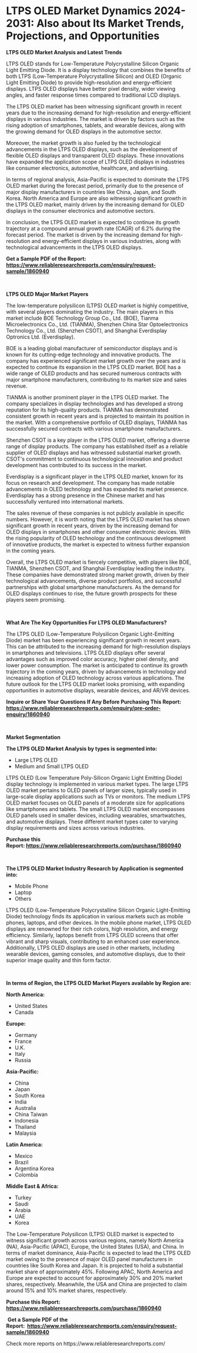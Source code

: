 <p><h1>LTPS OLED Market Dynamics 2024-2031: Also about Its Market Trends, Projections, and Opportunities</h1></p><p><strong>LTPS OLED Market Analysis and Latest Trends</strong></p>
<p><p>LTPS OLED stands for Low-Temperature Polycrystalline Silicon Organic Light Emitting Diode. It is a display technology that combines the benefits of both LTPS (Low-Temperature Polycrystalline Silicon) and OLED (Organic Light Emitting Diode) to provide high-resolution and energy-efficient displays. LTPS OLED displays have better pixel density, wider viewing angles, and faster response times compared to traditional LCD displays.</p><p>The LTPS OLED market has been witnessing significant growth in recent years due to the increasing demand for high-resolution and energy-efficient displays in various industries. The market is driven by factors such as the rising adoption of smartphones, tablets, and wearable devices, along with the growing demand for OLED displays in the automotive sector.</p><p>Moreover, the market growth is also fueled by the technological advancements in the LTPS OLED displays, such as the development of flexible OLED displays and transparent OLED displays. These innovations have expanded the application scope of LTPS OLED displays in industries like consumer electronics, automotive, healthcare, and advertising.</p><p>In terms of regional analysis, Asia-Pacific is expected to dominate the LTPS OLED market during the forecast period, primarily due to the presence of major display manufacturers in countries like China, Japan, and South Korea. North America and Europe are also witnessing significant growth in the LTPS OLED market, mainly driven by the increasing demand for OLED displays in the consumer electronics and automotive sectors.</p><p>In conclusion, the LTPS OLED market is expected to continue its growth trajectory at a compound annual growth rate (CAGR) of 6.2% during the forecast period. The market is driven by the increasing demand for high-resolution and energy-efficient displays in various industries, along with technological advancements in the LTPS OLED displays.</p></p>
<p><strong>Get a Sample PDF of the Report:&nbsp; <a href="https://www.reliableresearchreports.com/enquiry/request-sample/1860940">https://www.reliableresearchreports.com/enquiry/request-sample/1860940</a></strong></p>
<p>&nbsp;</p>
<p><strong>LTPS OLED Major Market Players</strong></p>
<p><p>The low-temperature polysilicon (LTPS) OLED market is highly competitive, with several players dominating the industry. The main players in this market include BOE Technology Group Co., Ltd. (BOE), Tianma Microelectronics Co., Ltd. (TIANMA), Shenzhen China Star Optoelectronics Technology Co., Ltd. (Shenzhen CSOT), and Shanghai Everdisplay Optronics Ltd. (Everdisplay). </p><p>BOE is a leading global manufacturer of semiconductor displays and is known for its cutting-edge technology and innovative products. The company has experienced significant market growth over the years and is expected to continue its expansion in the LTPS OLED market. BOE has a wide range of OLED products and has secured numerous contracts with major smartphone manufacturers, contributing to its market size and sales revenue.</p><p>TIANMA is another prominent player in the LTPS OLED market. The company specializes in display technologies and has developed a strong reputation for its high-quality products. TIANMA has demonstrated consistent growth in recent years and is projected to maintain its position in the market. With a comprehensive portfolio of OLED displays, TIANMA has successfully secured contracts with various smartphone manufacturers.</p><p>Shenzhen CSOT is a key player in the LTPS OLED market, offering a diverse range of display products. The company has established itself as a reliable supplier of OLED displays and has witnessed substantial market growth. CSOT's commitment to continuous technological innovation and product development has contributed to its success in the market.</p><p>Everdisplay is a significant player in the LTPS OLED market, known for its focus on research and development. The company has made notable advancements in OLED technology and has expanded its market presence. Everdisplay has a strong presence in the Chinese market and has successfully ventured into international markets.</p><p>The sales revenue of these companies is not publicly available in specific numbers. However, it is worth noting that the LTPS OLED market has shown significant growth in recent years, driven by the increasing demand for OLED displays in smartphones and other consumer electronic devices. With the rising popularity of OLED technology and the continuous development of innovative products, the market is expected to witness further expansion in the coming years.</p><p>Overall, the LTPS OLED market is fiercely competitive, with players like BOE, TIANMA, Shenzhen CSOT, and Shanghai Everdisplay leading the industry. These companies have demonstrated strong market growth, driven by their technological advancements, diverse product portfolios, and successful partnerships with global smartphone manufacturers. As the demand for OLED displays continues to rise, the future growth prospects for these players seem promising.</p></p>
<p>&nbsp;</p>
<p><strong>What Are The Key Opportunities For LTPS OLED Manufacturers?</strong></p>
<p><p>The LTPS OLED (Low-Temperature Polysilicon Organic Light-Emitting Diode) market has been experiencing significant growth in recent years. This can be attributed to the increasing demand for high-resolution displays in smartphones and televisions. LTPS OLED displays offer several advantages such as improved color accuracy, higher pixel density, and lower power consumption. The market is anticipated to continue its growth trajectory in the coming years, driven by advancements in technology and increasing adoption of OLED technology across various applications. The future outlook for the LTPS OLED market looks promising, with expanding opportunities in automotive displays, wearable devices, and AR/VR devices.</p></p>
<p><strong>Inquire or Share Your Questions If Any Before Purchasing This Report: <a href="https://www.reliableresearchreports.com/enquiry/pre-order-enquiry/1860940">https://www.reliableresearchreports.com/enquiry/pre-order-enquiry/1860940</a></strong></p>
<p>&nbsp;</p>
<p><strong>Market Segmentation</strong></p>
<p><strong>The LTPS OLED Market Analysis by types is segmented into:</strong></p>
<p><ul><li>Large LTPS OLED</li><li>Medium and Small LTPS OLED</li></ul></p>
<p><p>LTPS OLED (Low Temperature Poly-Silicon Organic Light Emitting Diode) display technology is implemented in various market types. The large LTPS OLED market pertains to OLED panels of larger sizes, typically used in large-scale display applications such as TVs or monitors. The medium LTPS OLED market focuses on OLED panels of a moderate size for applications like smartphones and tablets. The small LTPS OLED market encompasses OLED panels used in smaller devices, including wearables, smartwatches, and automotive displays. These different market types cater to varying display requirements and sizes across various industries.</p></p>
<p><strong>Purchase this Report:&nbsp;<a href="https://www.reliableresearchreports.com/purchase/1860940">https://www.reliableresearchreports.com/purchase/1860940</a></strong></p>
<p>&nbsp;</p>
<p><strong>The LTPS OLED Market Industry Research by Application is segmented into:</strong></p>
<p><ul><li>Mobile Phone</li><li>Laptop</li><li>Others</li></ul></p>
<p><p>LTPS OLED (Low-Temperature Polycrystalline Silicon Organic Light-Emitting Diode) technology finds its application in various markets such as mobile phones, laptops, and other devices. In the mobile phone market, LTPS OLED displays are renowned for their rich colors, high resolution, and energy efficiency. Similarly, laptops benefit from LTPS OLED screens that offer vibrant and sharp visuals, contributing to an enhanced user experience. Additionally, LTPS OLED displays are used in other markets, including wearable devices, gaming consoles, and automotive displays, due to their superior image quality and thin form factor.</p></p>
<p>&nbsp;</p>
<p><strong>In terms of Region, the LTPS OLED Market Players available by Region are:</strong></p>
<p>
    <p> <strong> North America: </strong>
        <ul>
            <li>United States</li>
            <li>Canada</li>
        </ul>
        </p> 
    <p> <strong> Europe: </strong>
        <ul>
            <li>Germany</li>
            <li>France</li>
            <li>U.K.</li>
            <li>Italy</li>
            <li>Russia</li>
        </ul>
        </p> 
    <p> <strong> Asia-Pacific: </strong>
        <ul>
            <li>China</li>
            <li>Japan</li>
            <li>South Korea</li>
            <li>India</li>
            <li>Australia</li>
            <li>China Taiwan</li>
            <li>Indonesia</li>
            <li>Thailand</li>
            <li>Malaysia</li>
        </ul>
        </p> 
    <p> <strong> Latin America: </strong>
        <ul>
            <li>Mexico</li>
            <li>Brazil</li>
            <li>Argentina Korea</li>
            <li>Colombia</li>
        </ul>
        </p> 
    <p> <strong> Middle East & Africa: </strong>
        <ul>
            <li>Turkey</li>
            <li>Saudi</li>
            <li>Arabia</li>
            <li>UAE</li>
            <li>Korea</li>
        </ul>
    </p>
    </p>
<p><p>The Low-Temperature Polysilicon (LTPS) OLED market is expected to witness significant growth across various regions, namely North America (NA), Asia-Pacific (APAC), Europe, the United States (USA), and China. In terms of market dominance, Asia-Pacific is expected to lead the LTPS OLED market owing to the presence of major OLED panel manufacturers in countries like South Korea and Japan. It is projected to hold a substantial market share of approximately 45%. Following APAC, North America and Europe are expected to account for approximately 30% and 20% market shares, respectively. Meanwhile, the USA and China are projected to claim around 15% and 10% market shares, respectively.</p></p>
<p><strong>Purchase this Report: <a href="https://www.reliableresearchreports.com/purchase/1860940">https://www.reliableresearchreports.com/purchase/1860940</a></strong></p>
<p>&nbsp;<strong>Get a Sample PDF of the Report:&nbsp;&nbsp;<a href="https://www.reliableresearchreports.com/enquiry/request-sample/1860940">https://www.reliableresearchreports.com/enquiry/request-sample/1860940</a></strong></p>
<p><strong></strong></p>
<p>Check more reports on https://www.reliableresearchreports.com/</p>